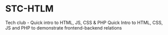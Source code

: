 # STC-HTLM
Tech club - Quick intro to HTML, JS, CSS &amp; PHP
Quick Intro to HTML, CSS, JS and PHP to demonstrate frontend-backend relations
